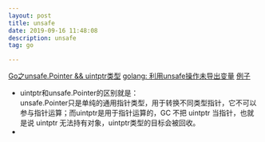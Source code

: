 ```yaml
---
layout: post
title: unsafe
date: 2019-09-16 11:48:08
description: unsafe
tag: go

---
```

[Go之unsafe.Pointer && uintptr类型](https://my.oschina.net/xinxingegeya/blog/729673)
[golang: 利用unsafe操作未导出变量](https://my.oschina.net/goal/blog/193698)
[例子](https://github.com/knowledgebao/gotest)
+ uintptr和unsafe.Pointer的区别就是：  
unsafe.Pointer只是单纯的通用指针类型，用于转换不同类型指针，它不可以参与指针运算；而uintptr是用于指针运算的，GC 不把 uintptr 当指针，也就是说 uintptr 无法持有对象，uintptr类型的目标会被回收。
+ 